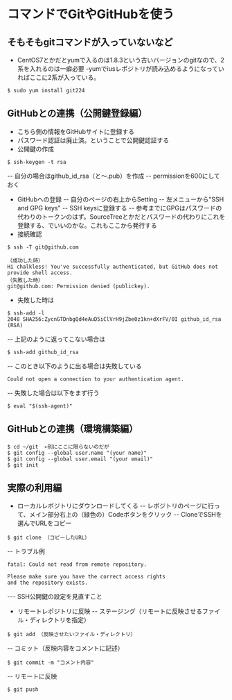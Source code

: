 # コマンドでGitやGitHubを使う
## そもそもgitコマンドが入っていないなど
- CentOS7とかだとyumで入るのは1.8.3という古いバージョンのgitなので、2系を入れるのは一癖必要
-yumでiusレポジトリが読み込めるようになっていればここに2系が入っている。
```
$ sudo yum install git224
```

## GitHubとの連携（公開鍵登録編）
- こちら側の情報をGitHubサイトに登録する
- パスワード認証は廃止済。ということで公開鍵認証する
- 公開鍵の作成
```
$ ssh-keygen -t rsa
```
-- 自分の場合はgithub_id_rsa（と〜.pub）を作成
-- permissionを600にしておく
- GitHubへの登録
-- 自分のページの右上からSetting
-- 左メニューから"SSH and GPG keys"
-- SSH keysに登録する
-- 参考までにGPGはパスワードの代わりのトークンのはず。SourceTreeとかだとパスワードの代わりにこれを登録する、でいいのかな。これもここから発行する
- 接続確認
```
$ ssh -T git@github.com
```
```
（成功した時）
Hi chalkless! You've successfully authenticated, but GitHub does not provide shell access.
（失敗した時）
git@github.com: Permission denied (publickey).
```
- 失敗した時は
```
$ ssh-add -l
2048 SHA256:ZycnGTDnbgQd4eAuD5iClVrH9jZbe0z1kn+dXrFV/0I github_id_rsa (RSA)
```
-- 上記のように返ってこない場合は
```
$ ssh-add github_id_rsa
```
-- このとき以下のように出る場合は失敗している
```
Could not open a connection to your authentication agent.
```
-- 失敗した場合は以下をまず行う
```
$ eval "$(ssh-agent)"
```

## GitHubとの連携（環境構築編）
```
$ cd ~/git  ←別にここに限らないのだが
$ git config --global user.name "(your name)"
$ git config --global user.email "(your email)"
$ git init
```

## 実際の利用編
- ローカルレポジトリにダウンロードしてくる
-- レポジトリのページに行って、メイン部分右上の（緑色の）Codeボタンをクリック
-- CloneでSSHを選んでURLをコピー
```
$ git clone （コピーしたURL）
```
-- トラブル例
```
fatal: Could not read from remote repository.

Please make sure you have the correct access rights
and the repository exists.
```
--- SSH公開鍵の設定を見直すこと
- リモートレポジトリに反映
-- ステージング（リモートに反映させるファイル・ディレクトリを指定）
```
$ git add （反映させたいファイル・ディレクトリ）
```
-- コミット（反映内容をコメントに記述）
```
$ git commit -m "コメント内容"
```
-- リモートに反映
```
$ git push
```